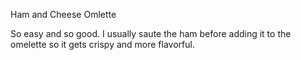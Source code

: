 Ham and Cheese Omlette

So easy and so good. I usually saute the ham before adding it to the omelette so it gets crispy and more flavorful.